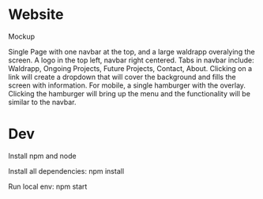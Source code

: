 # Website

Mockup

Single Page with one navbar at the top, and a large waldrapp overalying the screen.  A logo in the top left, navbar right centered.  Tabs in navbar include: Waldrapp, Ongoing Projects, Future Projects, Contact, About. Clicking on a link will create a dropdown that will cover the background and fills the screen with information. For mobile, a single hamburger with the overlay. Clicking the hamburger will bring up the menu and the functionality will be similar to the navbar.

# Dev

Install npm and node

Install all dependencies:
npm install

Run local env:
npm start
